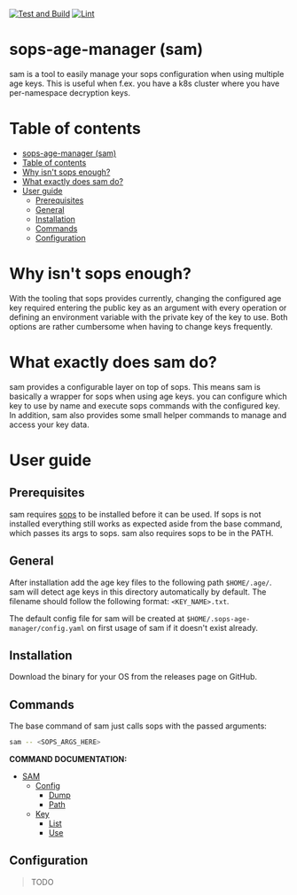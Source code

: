 [![Test and Build](https://github.com/SayHeyD/sops-age-manager/actions/workflows/test-and-build.yaml/badge.svg)](https://github.com/SayHeyD/sops-age-manager/actions/workflows/test-and-build.yaml) [![Lint](https://github.com/SayHeyD/sops-age-manager/actions/workflows/lint.yaml/badge.svg)](https://github.com/SayHeyD/sops-age-manager/actions/workflows/lint.yaml)

# sops-age-manager (sam)

sam is a tool to easily manage your sops configuration when using multiple age keys.
This is useful when f.ex. you have a k8s cluster where you have per-namespace decryption keys.

# Table of contents
- [sops-age-manager (sam)](#sops-age-manager-sam)
- [Table of contents](#table-of-contents)
- [Why isn't sops enough?](#why-isnt-sops-enough)
- [What exactly does sam do?](#what-exactly-does-sam-do)
- [User guide](#user-guide)
  - [Prerequisites](#prerequisites)
  - [General](#general)
  - [Installation](#installation)
  - [Commands](#commands)
  - [Configuration](#configuration)

# Why isn't sops enough?

With the tooling that sops provides currently, changing the configured age key required entering the public key
as an argument with every operation or defining an environment variable with the private key of the key to use.
Both options are rather cumbersome when having to change keys frequently.

# What exactly does sam do?

sam provides a configurable layer on top of sops. This means sam is basically a wrapper for sops when using age keys.
you can configure which key to use by name and execute sops commands with the configured key. In addition, sam also 
provides some small helper commands to manage and access your key data.

# User guide

## Prerequisites

sam requires [sops](https://github.com/mozilla/sops) to be installed before it can be used.
If sops is not installed everything still works as expected aside from the base command, which passes
its args to sops. sam also requires sops to be in the PATH.

## General

After installation add the age key files to the following path ```$HOME/.age/```. sam will detect age keys
in this directory automatically by default. The filename should follow the following format: ```<KEY_NAME>.txt```.

The default config file for sam will be created at ```$HOME/.sops-age-manager/config.yaml``` on first usage of sam
if it doesn't exist already.

## Installation

Download the binary for your OS from the releases page on GitHub.

## Commands

The base command of sam just calls sops with the passed arguments:

```bash
sam -- <SOPS_ARGS_HERE>
```


__COMMAND DOCUMENTATION:__

- [SAM](./docs/sam.md)
  - [Config](./docs/sam_config.md)
    - [Dump](./docs/sam_config_dump.md)
    - [Path](./docs/sam_config_path.md)
  - [Key](./docs/sam_key.md)
    - [List](./docs/sam_key_list.md)
    - [Use](./docs/sam_key_use.md)

## Configuration

> TODO